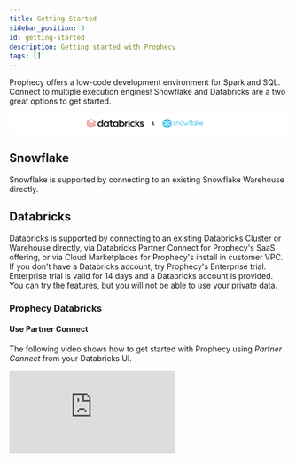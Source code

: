 ```yaml
---
title: Getting Started
sidebar_position: 3
id: getting-started
description: Getting started with Prophecy
tags: []
---
```


Prophecy offers a low-code development environment for Spark and SQL.
Connect to multiple execution engines! Snowflake and Databricks are a two great options to get started.

![SupportedEngines](./img/SupportedEngines.png)

## Snowflake

Snowflake is supported by connecting to an existing Snowflake Warehouse directly.

## Databricks

Databricks is supported by connecting to an existing Databricks Cluster or Warehouse directly, via Databricks Partner Connect for Prophecy's SaaS offering, or via Cloud Marketplaces for Prophecy's install in customer VPC. If you don't have a Databricks account, try Prophecy's Enterprise trial. Enterprise trial is valid for 14 days and a Databricks account is provided. You can try the features, but you will not be able to use your private data.

### Prophecy Databricks

#### Use Partner Connect

The following video shows how to get started with Prophecy using _Partner Connect_ from your Databricks UI.

<div class="video-container">
<iframe src="https://www.youtube.com/embed/mh-6lpYJcqs" title="YouTube video player" frameborder="0" allow="accelerometer; autoplay; clipboard-write; encrypted-media; gyroscope; picture-in-picture" allowfullscreen></iframe>
</div>
